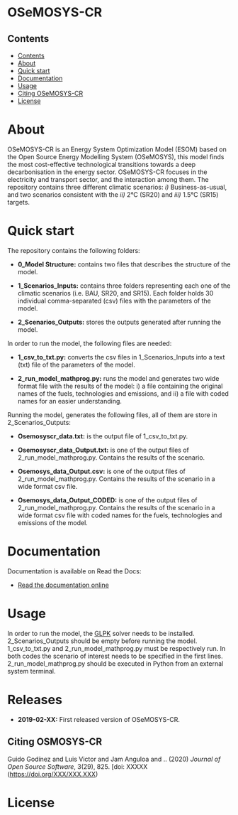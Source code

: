 # OSeMOSYS-CR

## Contents

- [Contents](#contents)
- [About](#about)
- [Quick start](#quick-start)
- [Documentation](#documentation)
- [Usage](#usage)
- [Citing OSeMOSYS-CR](#citing-osemosys-cr)
- [License](#license)

# About 

OSeMOSYS-CR is an Energy System Optimization Model (ESOM) based on the Open Source Energy Modelling System (OSeMOSYS), this model finds the most cost-effective technological transitions towards a deep decarbonisation in the energy sector. OSeMOSYS-CR focuses in the electricity and transport sector, and the interaction among them. The repository contains three different climatic scenarios: *i)* Business-as-usual, and two scenarios consistent with the *ii)* 2°C (SR20) and *iii)* 1.5°C (SR15) targets. 

# Quick start

The repository contains the following folders: 

* **0_Model Structure:** contains two files that describes the structure of the model. 

* **1_Scenarios_Inputs:** contains three folders representing each one of the climatic scenarios (i.e. BAU, SR20, and SR15). Each folder holds 30 individual comma-separated (csv) files with the parameters of the model. 

* **2_Scenarios_Outputs:** stores the outputs generated after running the model. 

In order to run the model, the following files are needed: 

* **1_csv_to_txt.py:** converts the csv files in 1_Scenarios_Inputs into a text (txt) file of the parameters of the model. 

* **2_run_model_mathprog.py:** runs the model and generates two wide format file with the results of the model: i) a file containing the original names of the fuels, technologies and emissions, and ii) a file with coded names for an easier understanding. 

 Running the model, generates the following files, all of them are store in 2_Scenarios_Outputs:

* **Osemosyscr_data.txt:** is the output file of 1_csv_to_txt.py. 

* **Osemosyscr_data_Output.txt:** is one of the output files of 2_run_model_mathprog.py. Contains the results of the scenario.

* **Osemosys_data_Output.csv:** is one of the output files of 2_run_model_mathprog.py. Contains the results of the scenario in a wide format csv file. 

* **Osemosys_data_Output_CODED:** is one of the output files of 2_run_model_mathprog.py. Contains the results of the scenario in a wide format csv file with coded names for the fuels, technologies and emissions of the model. 

# Documentation

Documentation is available on Read the Docs:

* [Read the documentation online](https://osemosyscr.readthedocs.io/en/stable/)

# Usage

In order to run the model, the [GLPK](https://www.gnu.org/software/glpk/) solver needs to be installed. 2_Scenarios_Outputs should be empty before running the model. 1_csv_to_txt.py and 2_run_model_mathprog.py must be respectively run. In both codes the scenario of interest needs to be specified in the first lines. 2_run_model_mathprog.py should be executed in Python from an external system terminal.

# Releases
* **2019-02-XX:** First released version of OSeMOSYS-CR.

## Citing OSMOSYS-CR
Guido Godínez and Luis Victor and Jam Anguloa and .. (2020) *Journal of Open Source Software*, 3(29), 825. [doi: XXXXX (https://doi.org/XXX/XXX.XXX)


# License

